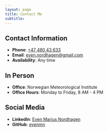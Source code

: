 ```yaml
---
layout: page  
title: Contact Me  
subtitle:  
---
```


## Contact Information
- **Phone**: [+47 480 43 633](tel:004748043633)
- **Email**: [even.nordhagen@gmail.com](mailto:even.nordhagen@gmail.com)
- **Availability**: Any time

## In Person
- **Office**: Norwegian Meteorological Institute
- **Office Hours**: Monday to Friday, 8 AM - 4 PM

## Social Media
- **LinkedIn**: [Even Marius Nordhagen](https://www.linkedin.com/in/even-marius-nordhagen-a44248135/)
- **GitHub**: [evenmn](https://github.com/evenmn)
